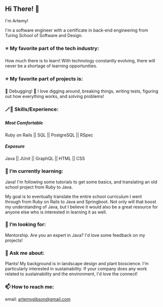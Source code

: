 ## Hi There! 👋
I'm Artemy!

I'm a software engineer with a certificate in back-end engineering from Turing School of Software and Design.

### ⭐️ My favorite part of the tech industry:
How much there is to learn! With technology constantly evolving, there will never be a shortage of learning opportunities.

### ⭐️ My favorite part of projects is:
🐞 Debugging! 🐛 I love digging around, breaking things, writing tests, figuring out how everything works, and solving problems!

### 🪄🎩 Skills/Experience:
##### Most Comfortable
Ruby on Rails || SQL || PostgreSQL || RSpec
##### Exposure
Java || JUnit || GraphQL || HTML || CSS
  
### 🌱 I’m currently learning:
Java! I'm following some tutorials to get some basics, and translating an old school project from Ruby to Java.

My goal is to eventually translate the entire school curriculum I went through from Ruby on Rails to Java and Springboot. Not only will that boost my understanding of Java, but I believe it would also be a great resource for anyone else who is interested in learning it as well.

### 🤔 I’m looking for:
Mentorship. Are you an expert in Java? I'd love some feedback on my projects!

  
### 💬 Ask me about:
Plants! My background is in landscape design and plant bioscience. I'm particularly interested in sustainability.
If your company does any work related to sustainability and the environment, I'd love the connect!
  
### 📫 How to reach me:
email: artemygibson@gmail.com
